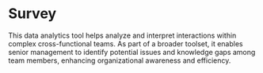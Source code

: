 # Survey
This data analytics tool helps analyze and interpret interactions within complex cross-functional teams. As part of a broader toolset, it enables senior management to identify potential issues and knowledge gaps among team members, enhancing organizational awareness and efficiency.
